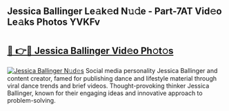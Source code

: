 ## Jessica Ballinger Le𝚊k𝚎d N𝚞𝚍e - Part-7AT Vid𝚎o Le𝚊ks Photos YVKFv

# <h2><a href="http://fbbv9j.evod.top/?m=Jessica+Ballinger">🔗 👉🔴 Jessica Ballinger Vid𝚎o Ph𝚘t𝚘s</a></h2>

[![Jessica Ballinger N𝚞d𝚎s](https://i.imgur.com/8V9OHl7.gif)](http://fbbv9j.evod.top/?m=Jessica+Ballinger)
Social media personality Jessica Ballinger and content creator, famed for publishing dance and lifestyle material through viral dance trends and brief videos. Thought-provoking thinker Jessica Ballinger, known for their engaging ideas and innovative approach to problem-solving. 
